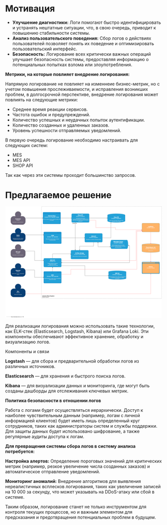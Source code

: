 # Мотивация

- **Улучшение диагностики:** Логи помогают быстро идентифицировать и устранять нештатные ситуации, что, в свою очередь, приводит к повышению стабильности системы.
- **Анализ пользовательского поведения:** Сбор логов о действиях пользователей позволяет понять их поведение и оптимизировать пользовательский интерфейс.
- **Безопасность:** Логирование всех критически важных операций улучшает безопасность системы, предоставляя информацию о потенциальных попытках взлома или злоупотребления.

**Метрики, на которые повлияет внедрение логирования:**

Напрямую логирование не повлияет на изменнеие бизнес-метрик, но с учетом повышения прослеживаемости, и исправления возникших проблем, в долгосрочной перспективе, внедрение логирования может повлиять на следующие метрики:
- Среднее время реакции сервисов.
- Частота ошибок и предупреждений.
- Количество успешных и неудачных попыток аутентификации.
- Количество созданных и удаленных заказов.
- Уровень успешности отправляемых уведомлений.

В первую очередь логирование необходимо настраивать для следующих систем:

- MES
- MES API
- SHOP API

Так как через эти системы проходит большинство запросов.

# Предлагаемое решение

![C4](/Exc4/jewerly_c4_model.png)

Для реализации логирования можно использовать такие технологии, как ELK-стек (Elasticsearch, Logstash, Kibana) или Grafana Loki. Эти компоненты обеспечивают эффективное хранение, обработку и визуализацию логов.

Компоненты и связи

**Logstash** — для сбора и предварительной обработки логов из различных источников.

**Elasticsearch** — для хранения и быстрого поиска логов.

**Kibana** — для визуализации данных и мониторинга, где могут быть созданы дашборды для отслеживания ключевых метрик.

**Политика безопасности в отношении логов**

Работа с логами будет осуществляться иерархически. Доступ к наиболее чувствительным данным (например, логам с личной информацией клиентов) будет иметь лишь определенный круг сотрудников, таких как администраторы систем и службы поддержки. Для защиты данных будет использовано шифрование, а также регулярные аудиты доступа к логам.


**Для превращения системы сбора логов в систему анализа потребуется:**

**Настройка алертов:** Определение пороговых значений для критических метрик (например, резкое увеличение числа созданных заказов) и автоматическое отправление уведомлений.

**Мониторинг аномалий:** Внедрение алгоритмов для выявления нереалистичных всплесков логирования, таких как увеличение записей на 10 000 за секунду, что может указывать на DDoS-атаку или сбой в системе.

Таким образом, логирование станет не только инструментом для контроля текущих процессов, но и важным элементом для предсказания и предотвращения потенциальных проблем в будущем.